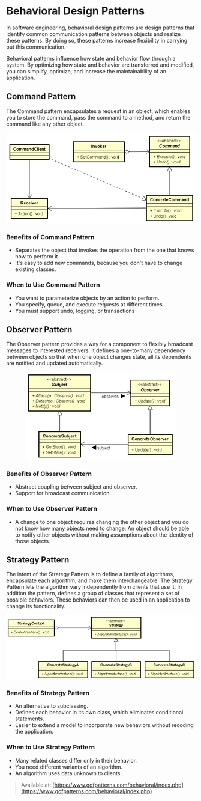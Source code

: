 # Behavioral Design Patterns

In software engineering, behavioral design patterns are design patterns that
identify common communication patterns between objects and realize these
patterns. By doing so, these patterns increase flexibility in carrying out
this communication.

Behavioral patterns influence how state and behavior flow through a system.
By optimizing how state and behavior are transferred and modified, you can
simplify, optimize, and increase the maintainability of an application.

## Command Pattern

The Command pattern encapsulates a request in an object, which enables you to
store the command, pass the command to a method, and return the command like any
other object.

<div style="text-align:center"><img src="command.png" width=600></div>

### Benefits of Command Pattern

* Separates the object that invokes the operation from the one that knows how to
perform it.
* It's easy to add new commands, because you don't have to change existing
classes.

### When to Use Command Pattern

* You want to parameterize objects by an action to perform.
* You specify, queue, and execute requests at different times.
* You must support undo, logging, or transactions

## Observer Pattern

The Observer pattern provides a way for a component to flexibly broadcast
messages to interested receivers. It defines a one-to-many dependency between
objects so that when one object changes state, all its dependents are notified
and updated automatically.

<div style="text-align:center"><img src="observer.png" width=400></div>

### Benefits of Observer Pattern

* Abstract coupling between subject and observer.
* Support for broadcast communication.

### When to Use Observer Pattern

* A change to one object requires changing the other object and you do not know
how many objects need to change. An object should be able to notify other
objects without making assumptions about the identity of those objects.

## Strategy Pattern

The intent of the Strategy Pattern is to define a family of algorithms,
encapsulate each algorithm, and make them interchangeable. The Strategy Pattern
lets the algorithm vary independently from clients that use it. In addition the
pattern, defines a group of classes that represent a set of possible behaviors.
These behaviors can then be used in an application to change its functionality.

<div style="text-align:center"><img src="strategy.png" width=600></div>

### Benefits of Strategy Pattern

* An alternative to subclassing.
* Defines each behavior in its own class, which eliminates conditional
statements.
* Easier to extend a model to incorporate new behaviors without recoding the
application.

### When to Use Strategy Pattern

* Many related classes differ only in their behavior.
* You need different variants of an algorithm.
* An algorithm uses data unknown to clients.

> Available at:
[https://www.gofpatterns.com/behavioral/index.php](https://www.gofpatterns.com/behavioral/index.php)
